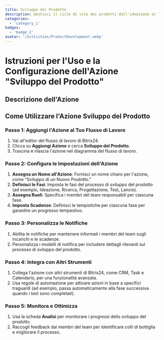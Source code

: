 ```yaml
---
title: Sviluppo del Prodotto
description: Gestisci il ciclo di vita dei prodotti dall'ideazione al lancio.
categories: 
  - 'category_1'
badges: 
  - 'badge_2'
avatar: '/activities/ProductDevelopment.webp'
---
```

# Istruzioni per l'Uso e la Configurazione dell'Azione "Sviluppo del Prodotto"

## Descrizione dell'Azione

## Come Utilizzare l'Azione Sviluppo del Prodotto

### Passo 1: Aggiungi l'Azione al Tuo Flusso di Lavoro
1. Vai all'editor del flusso di lavoro di Bitrix24.
2. Clicca su **Aggiungi Azione** e cerca **Sviluppo del Prodotto**.
3. Trascina e rilascia l'azione nel diagramma del flusso di lavoro.

### Passo 2: Configura le Impostazioni dell'Azione
1. **Assegna un Nome all'Azione**: Fornisci un nome chiaro per l'azione, come "Sviluppo di un Nuovo Prodotto."
2. **Definisci le Fasi**: Imposta le fasi del processo di sviluppo del prodotto (ad esempio, Ideazione, Ricerca, Progettazione, Test, Lancio).
3. **Assegna Ruoli**: Specifica i membri del team responsabili per ciascuna fase.
4. **Imposta Scadenze**: Definisci le tempistiche per ciascuna fase per garantire un progresso tempestivo.

### Passo 3: Personalizza le Notifiche
1. Abilita le notifiche per mantenere informati i membri del team sugli incarichi e le scadenze.
2. Personalizza i modelli di notifica per includere dettagli rilevanti sul processo di sviluppo del prodotto.

### Passo 4: Integra con Altri Strumenti
1. Collega l'azione con altri strumenti di Bitrix24, come CRM, Task e Calendario, per una funzionalità avanzata.
2. Usa regole di automazione per attivare azioni in base a specifici traguardi (ad esempio, passa automaticamente alla fase successiva quando i test sono completati).

### Passo 5: Monitora e Ottimizza
1. Usa la scheda **Analisi** per monitorare i progressi dello sviluppo del prodotto.
2. Raccogli feedback dai membri del team per identificare colli di bottiglia e migliorare il processo.